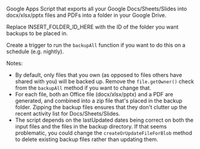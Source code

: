 Google Apps Script that exports all your Google Docs/Sheets/Slides into docx/xlsx/pptx files and PDFs into a folder in your Google Drive.

Replace INSERT_FOLDER_ID_HERE with the ID of the folder you want backups to be placed in.

Create a trigger to run the `backupAll` function if you want to do this on a schedule (e.g. nightly).

Notes:

- By default, only files that you own (as opposed to files others have shared with you) will be backed up.
Remove the `file.getOwner()` check from the `backupAll` method if you want to change that.
- For each file, both an Office file (docx/xlsx/pptx) and a PDF are generated, and combined into a zip file that's placed in the backup folder.
Zipping the backup files ensures that they don't clutter up the recent activity list for Docs/Sheets/Slides.
- The script depends on the lastUpdated dates being correct on both the input files and the files in the backup directory.
If that seems problematic, you could change the `createOrUpdateFileForBlob` method to delete existing backup files rather than updating them.